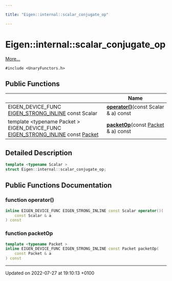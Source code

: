 ```yaml
---

title: "Eigen::internal::scalar_conjugate_op"

---
```


# Eigen::internal::scalar_conjugate_op



 [More...](#detailed-description)


`#include <UnaryFunctors.h>`

## Public Functions

|                | Name           |
| -------------- | -------------- |
| EIGEN_DEVICE_FUNC <a href="http://example.org/files/macros_8h/#define-eigen-strong-inline">EIGEN_STRONG_INLINE</a> const Scalar | **[operator()](http://example.org/classes/structeigen_1_1internal_1_1scalar__conjugate__op/#function-operator())**(const Scalar & a) const |
| template <typename Packet \> <br>EIGEN_DEVICE_FUNC <a href="http://example.org/files/macros_8h/#define-eigen-strong-inline">EIGEN_STRONG_INLINE</a> const <a href="http://example.org/classes/unioneigen_1_1internal_1_1packet/">Packet</a> | **[packetOp](http://example.org/classes/structeigen_1_1internal_1_1scalar__conjugate__op/#function-packetop)**(const <a href="http://example.org/classes/unioneigen_1_1internal_1_1packet/">Packet</a> & a) const |

## Detailed Description

```cpp
template <typename Scalar >
struct Eigen::internal::scalar_conjugate_op;
```

## Public Functions Documentation

### function operator()

```cpp
inline EIGEN_DEVICE_FUNC EIGEN_STRONG_INLINE const Scalar operator()(
    const Scalar & a
) const
```


### function packetOp

```cpp
template <typename Packet >
inline EIGEN_DEVICE_FUNC EIGEN_STRONG_INLINE const Packet packetOp(
    const Packet & a
) const
```


-------------------------------

Updated on 2022-07-27 at 19:10:13 +0100